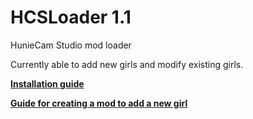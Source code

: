 # HCSLoader 1.1
HunieCam Studio mod loader

Currently able to add new girls and modify existing girls.

**[Installation guide](https://github.com/bbepis/HCSLoader/wiki/Installation-guide)**

**[Guide for creating a mod to add a new girl](https://github.com/bbepis/HCSLoader/wiki/Girl-addition-mod-guide)**
